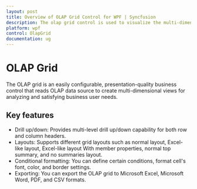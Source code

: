 ```yaml
---
layout: post
title: Overview of OLAP Grid Control for WPF | Syncfusion
description: The olap grid control is used to visualize the multi-dimensional data from OLAP data source in tabular format.
platform: wpf
control: OlapGrid
documentation: ug
---
```


# OLAP Grid

The OLAP grid is an easily configurable, presentation-quality business control that reads OLAP data source to create multi-dimensional views for analyzing and satisfying business user needs.

## Key features

* Drill up/down: Provides multi-level drill up/down capability for both row and column headers.
* Layouts: Supports different grid layouts such as normal layout, Excel-like layout, Excel-like layout With member properties, normal top summary, and no summaries layout.
* Conditional formatting: You can define certain conditions, format cell's font, color, and border settings.
* Exporting: You can export the OLAP grid to Microsoft Excel, Microsoft Word, PDF, and CSV formats.

